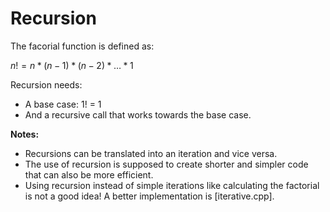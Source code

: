 # Recursion

The facorial function is defined as:

$n! = n * (n-1) * (n-2) * \dots * 1$


Recursion needs:

* A base case: 1! = 1
* And a recursive call that works towards the base case.


**Notes:** 

* Recursions can be translated into an iteration and vice versa. 
* The use of recursion is supposed to create shorter and simpler code that
  can also be more efficient.
* Using recursion instead of simple iterations like calculating the factorial
  is not a good idea! A better implementation is [iterative.cpp].

